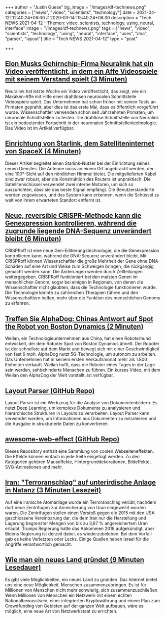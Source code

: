 +++
author = "Justin Guese"
bg_image = "/images/df-technews.png"
categories = ["news", "video", "scientists", "technology"]
date = 2021-04-12T12:40:24+06:00 # 2020-03-14T15:40:24+06:00
description = "Tech NEWS 2021-04-12 - Themen: video, scientists, technology, using, neural, interface"
image = "/images/df-technews.png"
tags = ["news", "video", "scientists", "technology", "using", "neural", "interface", "uses", "dna", "parser", "layout"]
title = "Tech NEWS 2021-04-12"
type = "post"

+++

## [Elon Musks Gehirnchip-Firma Neuralink hat ein Video veröffentlicht, in dem ein Affe Videospiele mit seinem Verstand spielt (3 Minuten)](https://www.businessinsider.com/elon-musk-neuralink-video-monkey-games-pong-brain-chip-2021-4)

 Neuralink hat letzte Woche ein Video veröffentlicht, das zeigt, wie ein Makaken-Affe mit Hilfe einer drahtlosen neuronalen Schnittstelle Videospiele spielt. Das Unternehmen hat schon früher mit seinen Tests an Primaten geprahlt, aber dies ist das erste Mal, dass es öffentlich vorgeführt wurde. Wissenschaftler verwenden schon seit Jahrzehnten Primaten, um neuronale Schnittstellen zu testen. Die drahtlose Schnittstelle von Neuralink ist ein bedeutender Fortschritt in der neuronalen Schnittstellentechnologie. Das Video ist im Artikel verfügbar.

## [Einrichtung von Starlink, dem Satelliteninternet von SpaceX (4 Minuten)](https://www.jeffgeerling.com/blog/2021/setting-starlink-spacexs-satellite-internet)

 Dieser Artikel begleitet einen Starlink-Nutzer bei der Einrichtung seines neuen Dienstes. Die Antenne muss an einem Ort angebracht werden, der eine 100°-Sicht auf den nördlichen Himmel bietet. Die mitgelieferten Kabel sind zwar robust, aber die Konstruktion des Routers ist unpraktisch. Die Satellitenschüssel verwendet zwei interne Motoren, um sich so auszurichten, dass sie das beste Signal empfängt. Die Benutzerstandorte werden zugewiesen, und das System kann erkennen, wenn die Schüssel zu weit von ihrem erwarteten Standort entfernt ist.

## [Neue, reversible CRISPR-Methode kann die Genexpression kontrollieren, während die zugrunde liegende DNA-Sequenz unverändert bleibt (6 Minuten)](https://phys.org/news/2021-04-reversible-crispr-method-gene-underlying.html)

 CRISPRoff ist eine neue Gen-Editierungstechnologie, die die Genexpression kontrollieren kann, während die DNA-Sequenz unverändert bleibt. Mit CRISPRoff können Wissenschaftler die große Mehrheit der Gene ohne DNA-Schäden auf eine Art und Weise zum Schweigen bringen, die rückgängig gemacht werden kann. Die Änderungen werden durch Zellteilungen weitergegeben. CRISPRoff funktioniert bei den meisten Genen im menschlichen Genom, sogar bei einigen in Regionen, von denen die Wissenschaftler nicht glaubten, dass die Technologie funktionieren würde. Die Technologie könnte zu zahlreichen Therapien führen und den Wissenschaftlern helfen, mehr über die Funktion des menschlichen Genoms zu erfahren.

## [Treffen Sie AlphaDog: Chinas Antwort auf Spot the Robot von Boston Dynamics (2 Minuten)](https://interestingengineering.com/meet-alphadog-chinas-answer-to-boston-dynamics-spot-the-robot)

 Weilan, ein Technologieunternehmen aus China, hat einen Roboterhund entwickelt, der dem Roboter Spot von Boston Dynamics ähnelt. Der Roboter ist der schnellste auf dem Markt und bewegt sich mit einer Geschwindigkeit von fast 9 mph. AlphaDog nutzt 5G-Technologie, um autonom zu arbeiten. Das Unternehmen hat in seinem ersten Verkaufsmonat mehr als 1.800 Einheiten verkauft. Weilan hofft, dass die Roboter eines Tages in der Lage sein werden, sehbehinderte Menschen zu führen. Ein kurzes Video, mit dem Weilan den AlphaDog der Welt vorstellt, ist verfügbar.

## [Layout Parser (GitHub Repo)](https://github.com/Layout-Parser/layout-parser)

 Layout Parser ist ein Werkzeug für die Analyse von Dokumentenbildern. Es nutzt Deep Learning, um komplexe Dokumente zu analysieren und hierarchische Strukturen in Layouts zu verarbeiten. Layout Parser kann verwendet werden, um Informationen aus Dokumenten zu extrahieren und die Ausgabe in strukturierte Daten zu konvertieren.

## [awesome-web-effect (GitHub Repo)](https://github.com/lindelof/awesome-web-effect)

 Dieses Repository enthält eine Sammlung von coolen Webseiteneffekten. Die Effekte können einfach in jede Seite eingefügt werden. Zu den Kategorien gehören Mauseffekte, Hintergrunddekorationen, Bildeffekte, SVG-Animationen und mehr.

## [Iran: "Terroranschlag" auf unterirdische Anlage in Natanz (3 Minuten Lesezeit)](https://www.bbc.com/news/world-middle-east-56708778)

 Auf eine iranische Atomanlage wurde ein Terroranschlag verübt, nachdem dort neue Zentrifugen zur Anreicherung von Uran eingeweiht worden waren. Die Zentrifugen stellen einen Verstoß gegen die 2015 mit den USA geschlossene Vereinbarung dar, die dem Iran nur die Herstellung und Lagerung begrenzter Mengen von bis zu 3,67 % angereichertem Uran erlaubt. Trumps Regierung hatte das Abkommen 2018 aufgekündigt, aber Bidens Regierung ist derzeit dabei, es wiederzubeleben. Bei dem Vorfall gab es keine Verletzten oder Lecks. Einige Quellen haben Israel für die Angriffe verantwortlich gemacht.

## [Wie man ein neues Land gründet (9 Minuten Lesedauer)](https://1729.com/how-to-start-a-new-country/)

 Es gibt viele Möglichkeiten, ein neues Land zu gründen. Das Internet bietet uns eine neue Möglichkeit, Menschen zusammenzubringen. Es ist für Millionen von Menschen nicht mehr schwierig, sich zusammenzuschließen. Wenn Millionen von Menschen ein Netzwerk mit einem echten Nationalbewusstsein, einer integrierten Kryptowährung und einem Plan zum Crowdfunding von Gebieten auf der ganzen Welt aufbauen, wäre es möglich, eine neue Art von Netzwerkstaat zu errichten.

